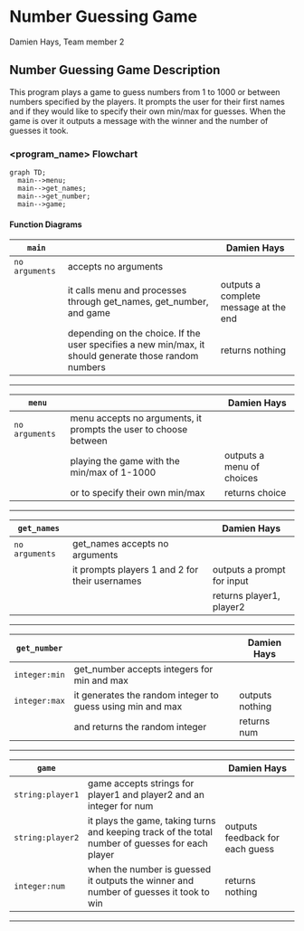 # Number Guessing Game
Damien Hays, Team member 2

## Number Guessing Game Description
This program plays a game to guess numbers from 1 to 1000 or between numbers specified by the players.  It prompts the user for their first names
and if they would like to specify their own min/max for guesses.  When the game is over it outputs a message with the winner and the number of guesses it took.

### <program_name> Flowchart
```mermaid
graph TD;
  main-->menu;
  main-->get_names;
  main-->get_number;
  main-->game;
```

#### Function Diagrams

| `main`    |               |  Damien Hays     |
| ------------------ | ------------- | ------------ |
| `no arguments`   | accepts no arguments  |              |
|       | it calls menu and processes through get_names, get_number, and game  | outputs a complete message at the end             |
|       | depending on the choice.  If the user specifies a new min/max, it should generate those random numbers | returns nothing |
***
| `menu`    |               |     Damien Hays   |
| ------------------ | ------------- | ------------ |
| `no arguments`   | menu accepts no arguments, it prompts the user to choose between  |              |
|      | playing the game with the min/max of 1-1000  | outputs a menu of choices             |
|       | or to specify their own min/max | returns choice |
***
| `get_names`    |               |     Damien Hays   |
| ------------------ | ------------- | ------------ |
| `no arguments`    | get_names accepts no arguments  |              |
|      | it prompts players 1 and 2 for their usernames  | outputs a prompt for input             |
|       |  | returns player1, player2 |
***
| `get_number`    |               |     Damien Hays   |
| ------------------ | ------------- | ------------ |
| `integer:min`    | get_number accepts integers for min and max  |              |
| `integer:max`    | it generates the random integer to guess using min and max  | outputs nothing             |
|       | and returns the random integer | returns num |
***
| `game`    |               |     Damien Hays   |
| ------------------ | ------------- | ------------ |
| `string:player1`    | game accepts strings for player1 and player2 and an integer for num  |              |
| `string:player2`    | it plays the game, taking turns and keeping track of the total number of guesses for each player  | outputs feedback for each guess       |
| `integer:num`      | when the number is guessed it outputs the winner and number of guesses it took to win | returns nothing |
***

